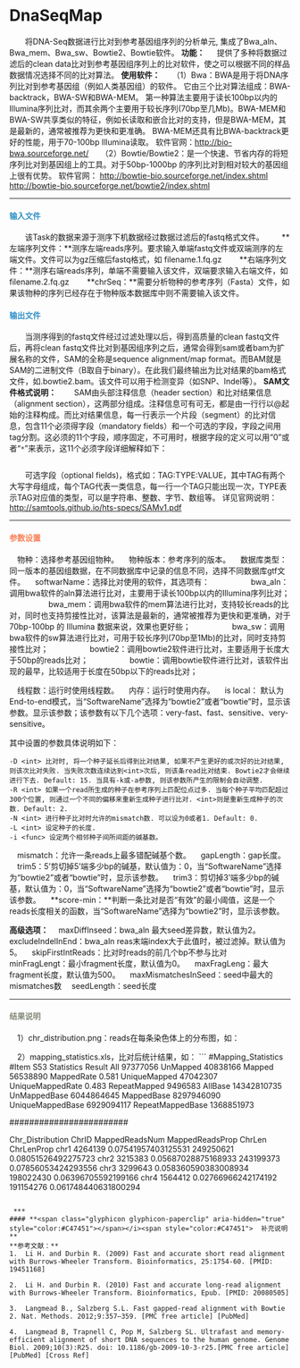 # DnaSeqMap
　　将DNA-Seq数据进行比对到参考基因组序列的分析单元, 集成了Bwa_aln、Bwa_mem、Bwa_sw、Bowtie2、Bowtie软件。
**功能：**
　	提供了多种将数据过滤后的clean data比对到参考基因组序列上的比对软件，使之可以根据不同的样品数据情况选择不同的比对算法。
**使用软件：**
　	（1）Bwa：BWA是用于将DNA序列比对到参考基因组（例如人类基因组）的软件。 它由三个比对算法组成：BWA-backtrack，BWA-SW和BWA-MEM。 第一种算法主要用于读长100bp以内的Illumina序列比对，而其余两个主要用于较长序列(70bp至几Mb)。BWA-MEM和BWA-SW共享类似的特征，例如长读取和嵌合比对的支持，但是BWA-MEM，其是最新的，通常被推荐为更快和更准确。 BWA-MEM还具有比BWA-backtrack更好的性能，用于70-100bp Illumina读取。
	软件官网：http://bio-bwa.sourceforge.net/
　	（2）Bowtie/Bowtie2：是一个快速、节省内存的将短序列比对到基因组上的工具。对于50bp-1000bp 的序列比对到相对较大的基因组上很有优势。
 	软件官网：
http://bowtie-bio.sourceforge.net/index.shtml
http://bowtie-bio.sourceforge.net/bowtie2/index.shtml


 ***
#### **<i class="glyphicon glyphicon-log-in" aria-hidden="true" style="color:#3090C7"></i><span style="color:#3090C7"> 输入文件**
　　该Task的数据来源于测序下机数据经过数据过滤后的fastq格式文件。
　　**左端序列文件：**测序左端reads序列。要求输入单端fastq文件或双端测序的左端文件。文件可以为gz压缩后fastq格式，如 filename.1.fq.gz
　　**右端序列文件：**测序右端reads序列，单端不需要输入该文件，双端要求输入右端文件，如filename.2.fq.gz
　　**chrSeq：**需要分析物种的参考序列（Fasta）文件，如果该物种的序列已经存在于物种版本数据库中则不需要输入该文件。


#### **<i class="glyphicon glyphicon-log-out" aria-hidden="true" style="color:#3090C7"></i><span style="color:#3090C7"> 输出文件**
　　当测序得到的fastq文件经过过滤处理以后，得到高质量的clean fastq文件后，再将clean fastq文件比对到基因组序列之后，通常会得到sam或者bam为扩展名称的文件，SAM的全称是sequence alignment/map format。而BAM就是SAM的二进制文件（B取自于binary）。在此我们最终输出为比对结果的bam格式文件，如.bowtie2.bam。该文件可以用于检测变异（如SNP、Indel等）。
**SAM文件格式说明：**
　　SAM由头部注释信息（header section）和比对结果信息（alignment section），这两部分组成。注释信息可有可无，都是由一行行以@起始的注释构成。而比对结果信息，每一行表示一个片段（segment）的比对信息，包含11个必须得字段（mandatory fields）和一个可选的字段，字段之间用tag分割。这必须的11个字段，顺序固定，不可用时，根据字段的定义可以用“0”或者“`*`”来表示，这11个必须字段详细解释如下：
<div style="text-align:center"><img data-src="3.png" width="550px"></img>
</div>

　　可选字段（optional fields)，格式如：TAG:TYPE:VALUE，其中TAG有两个大写字母组成，每个TAG代表一类信息，每一行一个TAG只能出现一次，TYPE表示TAG对应值的类型，可以是字符串、整数、字节、数组等。
详见官网说明：http://samtools.github.io/hts-specs/SAMv1.pdf



 ***
#### **<i class="fa fa-cog" aria-hidden="true" style="color:#F88158"></i> <span style="color:#F88158">参数设置**<span>
　<label id='species'>物种：</label>选择参考基因组物种。
　<label id='speciesVersion'>物种版本：</label>参考序列的版本。
　<label id='dbType'>数据库类型：</label>同一版本的基因组数据，在不同数据库中记录的信息不同，选择不同数据库gtf文件。
　<label id='software'>softwarName：</label>选择比对使用的软件，其选项有：
　　　　　bwa_aln：调用bwa软件的aln算法进行比对，主要用于读长100bp以内的Illumina序列比对；
　　　　　bwa_mem：调用bwa软件的mem算法进行比对，支持较长reads的比对，同时也支持剪接性比对，该算法是最新的，通常被推荐为更快和更准确，对于 70bp-100bp 的 Illumina 数据来说，效果也更好些；
　　　　　bwa_sw：调用bwa软件的sw算法进行比对，可用于较长序列(70bp至1Mb)的比对，同时支持剪接性比对；
　　　　　bowtie2：调用bowtie2软件进行比对，主要适用于长度大于50bp的reads比对；
　　　　　bowtie：调用bowtie软件进行比对，该软件出现的最早，比较适用于长度在50bp以下的reads比对；

　<label id='threadNum'>线程数：</label>运行时使用线程数。
　<label id='memory'>内存：</label>运行时使用内存。
　<label id='isLocal'>is local：</label> 默认为End-to-end模式，当“SoftwareName”选择为“bowtie2”或者“bowtie”时，显示该参数。显示该参数；该参数有以下几个选项：very-fast、fast、sensitive、very-sensitive。　<div style="text-align:center"><img data-src="4.png" width="430px" ></img></div>
 其中设置的参数具体说明如下：
```
-D <int> 比对时, 将一个种子延长后得到比对结果, 如果不产生更好的或次好的比对结果, 则该次比对失败. 当失败次数连续达到<int>次后, 则该条read比对结束. Bowtie2才会继续进行下去. Default: 15. 当具有-k或-a参数, 则该参数所产生的限制会自动调整.
-R <int> 如果一个read所生成的种子在参考序列上匹配位点过多. 当每个种子平均匹配超过300个位置, 则通过一个不同的偏移来重新生成种子进行比对. <int>则是重新生成种子的次数. Default: 2.
-N <int> 进行种子比对时允许的mismatch数. 可以设为0或者1. Default: 0.
-L <int> 设定种子的长度.
-i <func> 设定两个相邻种子间所间距的碱基数。

```
 
 
　<label id='mismatch'>mismatch：</label>允许一条reads上最多错配碱基个数。
　<label id='gapLength'>gapLength：</label>gap长度。
　<label id='trim5'>trim5：</label>5’剪切掉5’端多少bp的碱基，默认值为：0，当“SoftwareName”选择为“bowtie2”或者“bowtie”时，显示该参数。
　<label id='trim3'>trim3：</label>剪切掉3’端多少bp的碱基，默认值为：0，当“SoftwareName”选择为“bowtie2”或者“bowtie”时，显示该参数。
　**score-min：**判断一条比对是否“有效”的最小阈值，这是一个reads长度相关的函数，当“SoftwareName”选择为“bowtie2”时，显示该参数。


**高级选项：**
　<label id='maxDiffInSeed'>maxDiffInseed：</label>bwa_aln 最大seed差异数，默认值为2。
　<label id='excludeIndelInEnd'>excludeIndelInEnd：</label>bwa_aln reas末端index大于此值时，被过滤掉。默认值为5。
　<label id='skipFirstIntReads'>skipFirstIntReads：</label>比对时reads的前几个bp不参与比对
　<label id='minFragLength'>minFragLengt：</label>最小fragment长度，默认值为0。
　<label id='maxFragLength'>maxFragLeng：</label>最大fragment长度，默认值为500。
　<label id='maxMismatchesInSeed'>maxMismatchesInSeed：</label>seed中最大的mismatches数
　<label id='seedLength'>seedLength：</label>seed长度
　
***
#### **<i class="fa fa-file-text" aria-hidden="true" style="color:#848b79"></i><span style="color:#848b79"> 结果说明**
　1）chr_distribution.png：reads在每条染色体上的分布图，如：
<div style="text-align:center"><img data-src="2.png" width="450px" ></img>
</div>
　2）mapping_statistics.xls，比对后统计结果，如：
 ```
 #Mapping_Statistics
#Item	S53
Statistics	Result
All	97377056
UnMapped	40838166
Mapped	56538890
MappedRate	0.581
UniqueMapped	47042307
UniqueMappedRate	0.483
RepeatMapped	9496583
AllBase	14342810735
UnMappedBase	6044864645
MappedBase	8297946090
UniqueMappedBase	6929094117
RepeatMappedBase	1368851973

########################

Chr_Distribution
ChrID	MappedReadsNum	MappedReadsProp	ChrLen	ChrLenProp
chr1	4264139	0.07541957403125531	249250621	0.08051526492275723
chr2	3215383	0.05687028875168933	243199373	0.07856053424293556
chr3	3299643	0.058360590383008934	198022430	0.06396705592199166
chr4	1564412	0.02766966242174192	191154276	0.061748440631800294

```
 
 ***
#### **<span class="glyphicon glyphicon-paperclip" aria-hidden="true" style="color:#C47451"></span></i><span style="color:#C47451">  补充说明**
**参考文献：**
1.	Li H. and Durbin R. (2009) Fast and accurate short read alignment with Burrows-Wheeler Transform. Bioinformatics, 25:1754-60. [PMID: 19451168]

2.	Li H. and Durbin R. (2010) Fast and accurate long-read alignment with Burrows-Wheeler Transform. Bioinformatics, Epub. [PMID: 20080505]

3.	Langmead B., Salzberg S.L. Fast gapped-read alignment with Bowtie 2. Nat. Methods. 2012;9:357–359. [PMC free article] [PubMed]

4.	Langmead B, Trapnell C, Pop M, Salzberg SL. Ultrafast and memory-efficient alignment of short DNA sequences to the human genome. Genome Biol. 2009;10(3):R25. doi: 10.1186/gb-2009-10-3-r25.[PMC free article] [PubMed] [Cross Ref]
